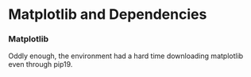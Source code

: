 # Matplotlib and Dependencies

### Matplotlib
Oddly enough, the environment had a hard time downloading matplotlib even through pip19.

